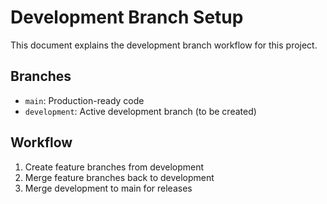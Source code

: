 # Development Branch Setup

This document explains the development branch workflow for this project.

## Branches
- `main`: Production-ready code
- `development`: Active development branch (to be created)

## Workflow
1. Create feature branches from development
2. Merge feature branches back to development
3. Merge development to main for releases
